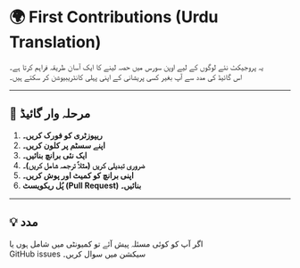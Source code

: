 # 🌍 First Contributions (Urdu Translation)

یہ پروجیکٹ نئے لوگوں کے لیے اوپن سورس میں حصہ لینے کا ایک آسان طریقہ فراہم کرتا ہے۔  
اس گائیڈ کی مدد سے آپ بغیر کسی پریشانی کے اپنی پہلی کانٹریبیوشن کر سکتے ہیں۔

---

## 🧭 مرحلہ وار گائیڈ

1. **ریپوزٹری کو فورک کریں۔**
2. **اپنے سسٹم پر کلون کریں۔**
3. **ایک نئی برانچ بنائیں۔**
4. **ضروری تبدیلی کریں (مثلاً ترجمہ شامل کریں)۔**
5. **اپنی برانچ کو کمیٹ اور پوش کریں۔**
6. **پُل ریکویسٹ (Pull Request) بنائیں۔**

---

## 💡 مدد

اگر آپ کو کوئی مسئلہ پیش آئے تو کمیونٹی میں شامل ہوں یا  
GitHub issues سیکشن میں سوال کریں۔
